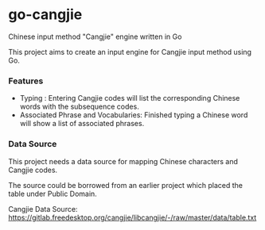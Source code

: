 # go-cangjie
Chinese input method "Cangjie" engine written in Go

This project aims to create an input engine for Cangjie input method using Go.


### Features

- Typing : Entering Cangjie codes will list the corresponding Chinese words with the subsequence codes.
- Associated Phrase and Vocabularies: Finished typing a Chinese word will show a list of associated phrases.



### Data Source

This project needs a data source for mapping Chinese characters and Cangjie codes.

The source could be borrowed from an earlier project which placed the table under Public Domain.

Cangjie Data Source: https://gitlab.freedesktop.org/cangjie/libcangjie/-/raw/master/data/table.txt